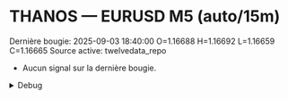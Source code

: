 # THANOS — EURUSD M5 (auto/15m)
Dernière bougie: 2025-09-03 18:40:00  O=1.16688  H=1.16692  L=1.16659  C=1.16665
Source active: twelvedata_repo

- Aucun signal sur la dernière bougie.

<details><summary>Debug</summary>

- TD_API_KEY manquant.

</details>